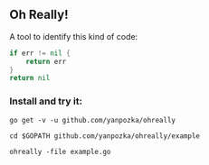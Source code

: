 ## Oh Really!
A tool to identify this kind of code:
```go
if err != nil {
    return err
}
return nil
```

### Install and try it:

```
go get -v -u github.com/yanpozka/ohreally

cd $GOPATH github.com/yanpozka/ohreally/example

ohreally -file example.go
```
